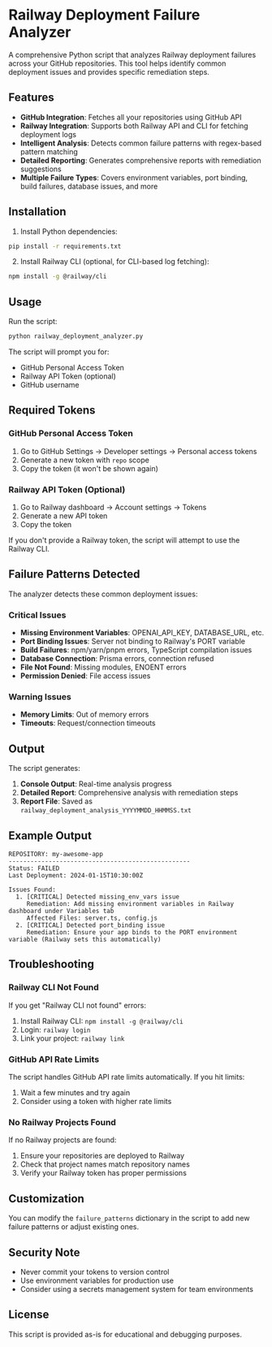 # Railway Deployment Failure Analyzer

A comprehensive Python script that analyzes Railway deployment failures across your GitHub repositories. This tool helps identify common deployment issues and provides specific remediation steps.

## Features

- **GitHub Integration**: Fetches all your repositories using GitHub API
- **Railway Integration**: Supports both Railway API and CLI for fetching deployment logs
- **Intelligent Analysis**: Detects common failure patterns with regex-based pattern matching
- **Detailed Reporting**: Generates comprehensive reports with remediation suggestions
- **Multiple Failure Types**: Covers environment variables, port binding, build failures, database issues, and more

## Installation

1. Install Python dependencies:
```bash
pip install -r requirements.txt
```

2. Install Railway CLI (optional, for CLI-based log fetching):
```bash
npm install -g @railway/cli
```

## Usage

Run the script:
```bash
python railway_deployment_analyzer.py
```

The script will prompt you for:
- GitHub Personal Access Token
- Railway API Token (optional)
- GitHub username

## Required Tokens

### GitHub Personal Access Token
1. Go to GitHub Settings → Developer settings → Personal access tokens
2. Generate a new token with `repo` scope
3. Copy the token (it won't be shown again)

### Railway API Token (Optional)
1. Go to Railway dashboard → Account settings → Tokens
2. Generate a new API token
3. Copy the token

If you don't provide a Railway token, the script will attempt to use the Railway CLI.

## Failure Patterns Detected

The analyzer detects these common deployment issues:

### Critical Issues
- **Missing Environment Variables**: OPENAI_API_KEY, DATABASE_URL, etc.
- **Port Binding Issues**: Server not binding to Railway's PORT variable
- **Build Failures**: npm/yarn/pnpm errors, TypeScript compilation issues
- **Database Connection**: Prisma errors, connection refused
- **File Not Found**: Missing modules, ENOENT errors
- **Permission Denied**: File access issues

### Warning Issues
- **Memory Limits**: Out of memory errors
- **Timeouts**: Request/connection timeouts

## Output

The script generates:
1. **Console Output**: Real-time analysis progress
2. **Detailed Report**: Comprehensive analysis with remediation steps
3. **Report File**: Saved as `railway_deployment_analysis_YYYYMMDD_HHMMSS.txt`

## Example Output

```
REPOSITORY: my-awesome-app
--------------------------------------------------
Status: FAILED
Last Deployment: 2024-01-15T10:30:00Z

Issues Found:
  1. [CRITICAL] Detected missing_env_vars issue
     Remediation: Add missing environment variables in Railway dashboard under Variables tab
     Affected Files: server.ts, config.js
  2. [CRITICAL] Detected port_binding issue
     Remediation: Ensure your app binds to the PORT environment variable (Railway sets this automatically)
```

## Troubleshooting

### Railway CLI Not Found
If you get "Railway CLI not found" errors:
1. Install Railway CLI: `npm install -g @railway/cli`
2. Login: `railway login`
3. Link your project: `railway link`

### GitHub API Rate Limits
The script handles GitHub API rate limits automatically. If you hit limits:
1. Wait a few minutes and try again
2. Consider using a token with higher rate limits

### No Railway Projects Found
If no Railway projects are found:
1. Ensure your repositories are deployed to Railway
2. Check that project names match repository names
3. Verify your Railway token has proper permissions

## Customization

You can modify the `failure_patterns` dictionary in the script to add new failure patterns or adjust existing ones.

## Security Note

- Never commit your tokens to version control
- Use environment variables for production use
- Consider using a secrets management system for team environments

## License

This script is provided as-is for educational and debugging purposes.